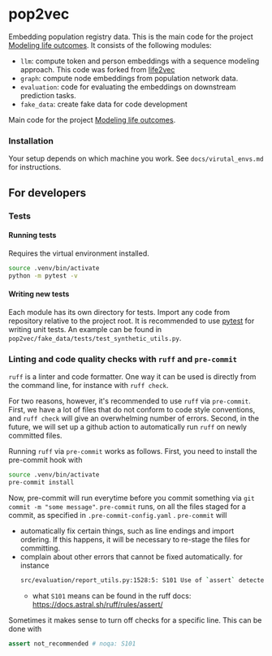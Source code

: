# pop2vec

Embedding population registry data. This is the main code for the project [Modeling life outcomes](https://research-software-directory.org/projects/modeling-life-outcomes). It consists of the following modules:
- `llm`: compute token and person embeddings with a sequence modeling approach. This code was forked from [life2vec](https://github.com/SocialComplexityLab/)
- `graph`: compute node embeddings from population network data.
- `evaluation`: code for evaluating the embeddings on downstream prediction tasks.
- `fake_data`: create fake data for code development

Main code for the project [Modeling life outcomes](https://research-software-directory.org/projects/modeling-life-outcomes).

### Installation

Your setup depends on which machine you work. See `docs/virutal_envs.md` for instructions.

## For developers

### Tests

#### Running tests

Requires the virtual environment installed.

```bash
source .venv/bin/activate
python -m pytest -v
```

#### Writing new tests

Each module has its own directory for tests. Import any code from repository relative to the project root.
It is recommended to use [pytest](https://docs.pytest.org/en/stable/) for writing unit tests. An example can be found in `pop2vec/fake_data/tests/test_synthetic_utils.py`.

### Linting and code quality checks with `ruff` and `pre-commit`

`ruff` is a linter and code formatter. One way it can be used is directly from the command line, for instance with `ruff check`.

For two reasons, however, it's recommended to use `ruff` via `pre-commit`. First, we have a lot of files that do not conform to code style conventions, and `ruff check` will give an overwhelming number of errors.
Second, in the future, we will set up a github action to automatically run `ruff` on newly committed files.

Running `ruff` via `pre-commit` works as follows. First, you need to install the pre-commit hook with

```bash
source .venv/bin/activate
pre-commit install
```

Now, pre-commit will run everytime before you commit something via `git commit -m "some message"`. `pre-commit` runs, on all the files staged for a commit, as specified in `.pre-commit-config.yaml` . `pre-commit` will
- automatically fix certain things, such as line endings and import ordering. If this happens, it will be necessary to re-stage the files for committing.
- complain about other errors that cannot be fixed automatically. for instance
  ```bash
  src/evaluation/report_utils.py:1528:5: S101 Use of `assert` detected
  ```
  - what `S101` means can be found in the ruff docs: https://docs.astral.sh/ruff/rules/assert/

Sometimes it makes sense to turn off checks for a specific line. This can be done with

```python
assert not_recommended # noqa: S101
```
